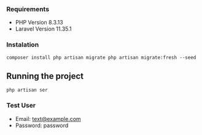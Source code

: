### Requirements
- PHP Version 8.3.13
- Laravel Version 11.35.1

### Instalation
`
composer install
php artisan migrate
php artisan migrate:fresh --seed
`

## Running the project
`
php artisan ser
`

### Test User
- Email: text@example.com
- Password: password
